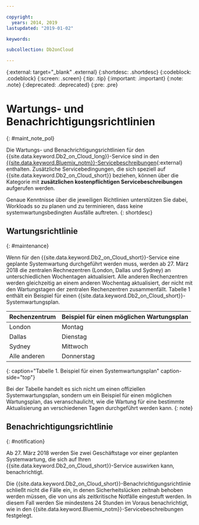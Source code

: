 ```yaml
---

copyright:
  years: 2014, 2019
lastupdated: "2019-01-02"

keywords: 

subcollection: Db2onCloud

---
```


<!-- Attribute definitions --> 
{:external: target="_blank" .external}
{:shortdesc: .shortdesc}
{:codeblock: .codeblock}
{:screen: .screen}
{:tip: .tip}
{:important: .important}
{:note: .note}
{:deprecated: .deprecated}
{:pre: .pre}

# Wartungs- und Benachrichtigungsrichtlinien
{: #maint_note_pol}

Die Wartungs- und Benachrichtigungsrichtlinien für den {{site.data.keyword.Db2_on_Cloud_long}}-Service sind in den [{{site.data.keyword.Bluemix_notm}}-Servicebeschreibungen](http://www.ibm.com/software/sla/sladb.nsf/sla/bm?OpenDocument){:external} enthalten. Zusätzliche Servicebedingungen, die sich speziell auf {{site.data.keyword.Db2_on_Cloud_short}} beziehen, können über die Kategorie mit **zusätzlichen kostenpflichtigen Servicebeschreibungen** aufgerufen werden. 

Genaue Kenntnisse über die jeweiligen Richtlinien unterstützen Sie dabei, Workloads so zu planen und zu terminieren, dass keine systemwartungsbedingten Ausfälle auftreten.
{: shortdesc}

## Wartungsrichtlinie
{: #maintenance}

Wenn für den {{site.data.keyword.Db2_on_Cloud_short}}-Service eine geplante Systemwartung durchgeführt werden muss, werden ab 27. März 2018 die zentralen Rechnezentren (London, Dallas und Sydney) an unterschiedlichen Wochentagen aktualisiert. Alle anderen Rechenzentren werden gleichzeitig an einem anderen Wochentag aktualisiert, der nicht mit den Wartungstagen der zentralen Rechenzentren zusammenfällt. Tabelle 1 enthält ein Beispiel für einen {{site.data.keyword.Db2_on_Cloud_short}}-Systemwartungsplan.

| Rechenzentrum | Beispiel für einen möglichen Wartungsplan |
|-------------|-----------------------------|
| London | Montag |
| Dallas | Dienstag |
| Sydney | Mittwoch |
| Alle anderen | Donnerstag |
{: caption="Tabelle 1. Beispiel für einen Systemwartungsplan" caption-side="top"}

Bei der Tabelle handelt es sich nicht um einen offiziellen Systemwartungsplan, sondern um ein Beispiel für einen möglichen Wartungsplan, das veranschaulicht, wie die Wartung für eine bestimmte Aktualisierung an verschiedenen Tagen durchgeführt werden kann.
{: note}

## Benachrichtigungsrichtlinie
{: #notification}

Ab 27. März 2018 werden Sie zwei Geschäftstage vor einer geplanten Systemwartung, die sich auf Ihren {{site.data.keyword.Db2_on_Cloud_short}}-Service auswirken kann, benachrichtigt. 

Die {{site.data.keyword.Db2_on_Cloud_short}}-Benachrichtigungsrichtlinie schließt nicht die Fälle ein, in denen Sicherheitslücken zeitnah behoben werden müssen, die von uns als zeitkritische Notfälle eingestuft werden. In diesem Fall werden Sie mindestens 24 Stunden im Voraus benachrichtigt, wie in den {{site.data.keyword.Bluemix_notm}}-Servicebeschreibungen festgelegt.
